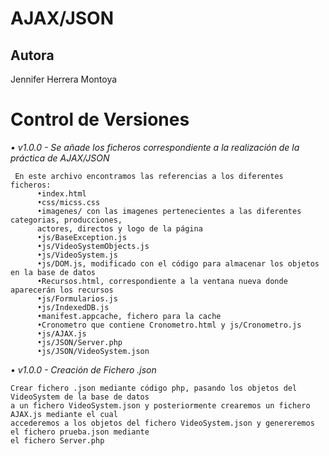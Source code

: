 # AJAX/JSON

## Autora
Jennifer Herrera Montoya

# Control de Versiones
_• v1.0.0 - Se añade los ficheros correspondiente a la realización de la práctica de AJAX/JSON_
```
 En este archivo encontramos las referencias a los diferentes ficheros:
      •index.html
      •css/micss.css
      •imagenes/ con las imagenes pertenecientes a las diferentes categorias, producciones, 
      actores, directos y logo de la página
      •js/BaseException.js
      •js/VideoSystemObjects.js
      •js/VideoSystem.js
      •js/DOM.js, modificado con el código para almacenar los objetos en la base de datos
      •Recursos.html, correspondiente a la ventana nueva donde aparecerán los recursos
      •js/Formularios.js
      •js/IndexedDB.js
      •manifest.appcache, fichero para la cache
      •Cronometro que contiene Cronometro.html y js/Cronometro.js
      •js/AJAX.js
      •js/JSON/Server.php
      •js/JSON/VideoSystem.json
```

_• v1.0.0 - Creación de Fichero .json_
```
Crear fichero .json mediante código php, pasando los objetos del VideoSystem de la base de datos
a un fichero VideoSystem.json y posteriormente crearemos un fichero AJAX.js mediante el cual 
accederemos a los objetos del fichero VideoSystem.json y genereremos el fichero prueba.json mediante
el fichero Server.php
```
